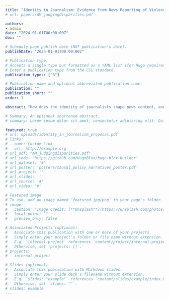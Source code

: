 ```yaml
---
title: "Identity in Journalism: Evidence from News Reporting of Violence Against Women"
# url: papers/AM_judgingdisparities.pdf

authors:
- admin
date: "2024-01-01T00:00:00Z"
doi: ""

# Schedule page publish date (NOT publication's date).
publishDate: "2024-01-01T00:00:00Z"

# Publication type.
# Accepts a single type but formatted as a YAML list (for Hugo requirements).
# Enter a publication type from the CSL standard.
publication_types: ["3"]

# Publication name and optional abbreviated publication name.
publication: ""
publication_short: ""
order: 1

abstract: "How does the identity of journalists shape news content, and to what extent does it affect readers' behavior? I investigate this question in the context of gender identity and media representation of violence against women (VAW) in Italy, focusing on murders where the victim is a woman. I construct a novel dataset of newspaper articles about murders of women from 2006 to 2022, and I isolate different reporting practices outlined in international guidelines using a dictionary approach. Exploiting the exogenous assignment of journalists to crimes based on work schedules, I find that female authors are more likely to comply with international journalistic guidelines on reporting about VAW. For instance, they are twice as likely as male reporters to mention the Italian helpline number for VAW and around ten percentage points less likely to mention a ``fit of rage'' which, according to the guidelines, tends to minimize the perpetrator’s responsibility in the murder. Moreover, leveraging the exogenous assignment of journalists and the random timing of these murders, I show that increasing exposure to female authors leads to an increase in calls to the helpline number for VAW in the weeks following the murder of a woman in the province where the murder happened."

# Summary. An optional shortened abstract.
# summary: Lorem ipsum dolor sit amet, consectetur adipiscing elit. Duis posuere tellus ac convallis placerat. Proin tincidunt magna sed ex sollicitudin condimentum.

featured: true
# url: uploads/identity_in_journalism_proposal.pdf
# links:
# - name: Custom Link
#   url: http://example.org
# url_pdf: "AM_judgingdisparities.pdf"
# url_code: 'https://github.com/HugoBlox/hugo-blox-builder'
# url_dataset: '#'
# url_poster: 'posters/causal_policy_narratives_poster.pdf'
# url_project: ''
# url_slides: ''
# url_source: '#'
# url_video: '#'

# Featured image
# To use, add an image named `featured.jpg/png` to your page's folder. 
# image:
#   caption: 'Image credit: [**Unsplash**](https://unsplash.com/photos/s9CC2SKySJM)'
#   focal_point: ""
#   preview_only: false

# Associated Projects (optional).
#   Associate this publication with one or more of your projects.
#   Simply enter your project's folder or file name without extension.
#   E.g. `internal-project` references `content/project/internal-project/index.md`.
#   Otherwise, set `projects: []`.
# projects:
# - internal-project

# Slides (optional).
#   Associate this publication with Markdown slides.
#   Simply enter your slide deck's filename without extension.
#   E.g. `slides: "example"` references `content/slides/example/index.md`.
#   Otherwise, set `slides: ""`.
# slides: example
---
```

